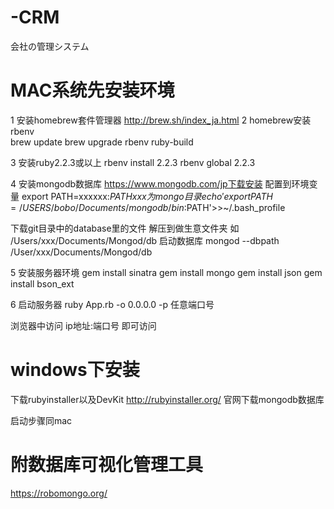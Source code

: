 # -CRM
会社の管理システム

# MAC系统先安装环境
1 安装homebrew套件管理器 http://brew.sh/index_ja.html
2 homebrew安装rbenv    
  brew update
  brew upgrade rbenv ruby-build
  
3 安装ruby2.2.3或以上
  rbenv install 2.2.3
  rbenv global 2.2.3

4 安装mongodb数据库
  https://www.mongodb.com/jp下载安装
  配置到环境变量 export PATH=xxxxxx:$PATH    xxx为mongo目录
  echo 'export PATH=/USERS/bobo/Documents/mongodb/bin:$PATH'>>~/.bash_profile 
  
  下载git目录中的database里的文件 解压到做生意文件夹 如 /Users/xxx/Documents/Mongod/db
  启动数据库 mongod --dbpath /User/xxx/Documents/Mongod/db
  
5 安装服务器环境
  gem install sinatra 
  gem install mongo
  gem install json
  gem install bson_ext
  
6 启动服务器
  ruby App.rb -o 0.0.0.0 -p 任意端口号

浏览器中访问 ip地址:端口号 即可访问
  
  
# windows下安装
  下载rubyinstaller以及DevKit http://rubyinstaller.org/
  官网下载mongodb数据库
  
  启动步骤同mac

# 附数据库可视化管理工具
  https://robomongo.org/
  
